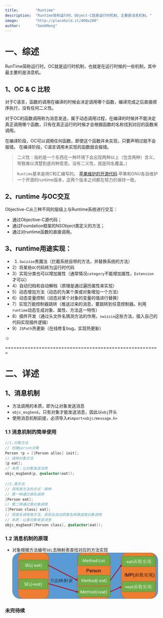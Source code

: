 ```yaml
---
title:        "Runtime"
description:  "Runtime简称运行时。Object-C就是运行时机制，主要是消息机制。"
image:        "http://placehold.it/400x200"
author:       "GeekMeng"
---
```


一、综述
============

RunTime简称运行时。OC就是运行时机制，也就是在运行时候的一些机制，其中最主要的是消息机。

1、OC & C 比较
------------

对于C语言，函数的调用在编译的时候会决定调用哪个函数，编译完成之后直接顺序执行，没有任何二义性。

对于OC的函数调用称为消息发送，属于动态调用过程，在编译的时候并不能决定真正调用哪个函数，只有在真正运行的时候才会根据函数的名称找到对应的函数来调用。

在编译阶段，OC可以调用任何函数，即使这个函数并未实现，只要声明过就不会报错。
在编译阶段，C语言调用未实现的函数就会报错。

>二义性：指的是一个东西在一种环境下会出现两种以上（包含两种）含义，导致难以清楚到底何种意思。没有二义性，就是同名覆盖。）
>
>`Runtime`基本是用C和汇编写的。
>[苹果维护的开源代码](http://opensource.apple.com//source/objc4/)
>苹果和GNU各自维护一个开源的runtime版本，这两个版本之间都在努力的保持一致。
>

2、runtime 与OC交互
------------

Objective-C从三种不同的层级上与Runtime系统进行交互：

  * 通过Objective-C源代码；
  * 通过Foundation框架的NSObject类定义的方法；
  * 通过对runtime函数的直接调用。


3、runtime用途实现：
------------

  * 1) `Swizzie`黑魔法（拦截系统自带的方法，并替换系统的方法）
  * 2）将某些`OC`代码转为运行时代码
  * 3）实现分类也可以增加属性（通常情况`category`不能增加属性，`Extension`才可以）
  * 4）自动归档和自动解档（原理是通过遍历属性来实现）
  * 5）动态增加方法（动态的为某个类或对象增加一个方法）
  * 6）动态变量控制（动态对某个对象的变量的值进行替换）
  * 7）实现万能控制器跳转（推送过来的消息，要跳转到任意控制器。利用`runtime`动态生成对象、属性、方法这一特性）
  * 8）插件开发（通过头文件名猜测方法的作用，`swizzie`这些方法，插入自己的代码实现插件逻辑）
  * 9）`JSPath`热更新（在线修复bug，实现热更新）

☺

=======================================================


二、详述
============

1、消息机制
------------

  * 方法调用的本质，即为让对象发送消息
  * `objc_msgSend`，只有对象才能发送消息，因此以`obj`开头
  * 使用消息机制前提，必须导入`#import<objc/message.h>`

### 1.1 消息机制的简单使用 ###

~~~Objective-C
//1.对象方法
// 创建person对象
Person *p = [[Person alloc] init];
// 调用对象方法
[p eat];
// 本质：让对象发送消息
objc_msgSend(p, @selector(eat));

//2.类方法
// 调用类方法的方式：两种
// 第一种通过类名调用
[Person eat];
// 第二种通过类对象调用
[[Person class] eat];
// 用类名调用类方法，底层会自动把类名转换成类对象调用
// 本质：让类对象发送消息
objc_msgSend([Person class], @selector(eat));
~~~

### 1.2 消息机制的原理 ###

  * 对象根据方法编号`SEL`去映射表查找对应的方法实现
![runtime_msgSend_image](https://github.com/MengYP/MengYP.github.io/blob/master/resources/img/runtime_msgSend.png?raw=true "描述消息机制原理的图 ")

### 未完待续 ###
